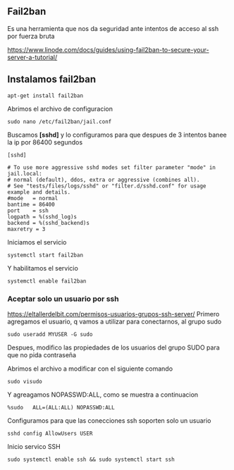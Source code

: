 ## Fail2ban
Es una herramienta que nos da seguridad ante intentos de acceso al ssh por fuerza bruta

https://www.linode.com/docs/guides/using-fail2ban-to-secure-your-server-a-tutorial/

## Instalamos fail2ban
```` 
apt-get install fail2ban
````
Abrimos el archivo de configuracion
````
sudo nano /etc/fail2ban/jail.conf
````
Buscamos **[sshd]** y lo configuramos para que despues de 3 intentos banee la ip por 86400 segundos
````
[sshd]

# To use more aggressive sshd modes set filter parameter "mode" in jail.local:
# normal (default), ddos, extra or aggressive (combines all).
# See "tests/files/logs/sshd" or "filter.d/sshd.conf" for usage example and details.
#mode   = normal
bantime = 86400
port    = ssh
logpath = %(sshd_log)s
backend = %(sshd_backend)s
maxretry = 3
````
Iniciamos el servicio
````
systemctl start fail2ban
````
Y habilitamos el servicio
````
systemctl enable fail2ban
````
### Aceptar solo un usuario por ssh
https://eltallerdelbit.com/permisos-usuarios-grupos-ssh-server/
Primero agregamos el usuario, q vamos a utilizar para conectarnos, al grupo sudo 
````
sudo useradd MYUSER -G sudo
````
Despues, modifico las propiedades de los usuarios del grupo SUDO para que no pida contraseña  

Abrimos el archivo a modificar con el siguiente comando 
````
sudo visudo
````
Y agreagamos NOPASSWD:ALL, como se muestra a continuacion 
````
%sudo   ALL=(ALL:ALL) NOPASSWD:ALL
````
Configuramos para que las conecciones ssh soporten solo un usuario
````
sshd config AllowUsers USER
````
Inicio servico SSH
````
sudo systemctl enable ssh && sudo systemctl start ssh
````


